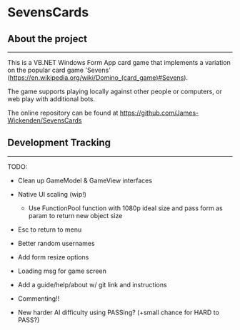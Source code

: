 # SevensCards

## About the project

---
This is a VB.NET Windows Form App card game that implements a variation on the popular card game 'Sevens' (<https://en.wikipedia.org/wiki/Domino_(card_game)#Sevens>).

The game supports playing locally against other people or computers, or web play with additional bots.

The online repository can be found at <https://github.com/James-Wickenden/SevensCards>

## Development Tracking

---

TODO:

- Clean up GameModel & GameView interfaces
- Native UI scaling (wip!)
  - Use FunctionPool function with 1080p ideal size and pass form as param to return new object size
  
- Esc to return to menu
- Better random usernames
- Add form resize options
- Loading msg for game screen
- Add a guide/help/about w/ git link and instructions
- Commenting!!
- New harder AI difficulty using PASSing? (+small chance for HARD to PASS?)
